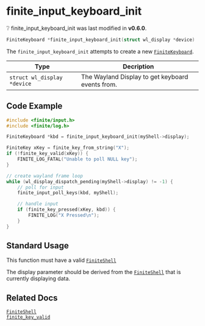 # finite_input_keyboard_init

<div class="alert alert-info part text-info">
❔ finite_input_keyboard_init was last modified in <b>v0.6.0</b>.
</div>

```c
FiniteKeyboard *finite_input_keyboard_init(struct wl_display *device)
```

The `finite_input_keyboard_init` attempts to create a new [`FiniteKeyboard`](../../../types/FiniteKeyboard).

| Type                        | Decription                                       |
| --------------------------- | ------------------------------------------------ |
| `struct wl_display *device` | The Wayland Display to get keyboard events from. |

## Code Example

```c
#include <finite/input.h>
#include <finite/log.h>

FiniteKeyboard *kbd = finite_input_keyboard_init(myShell->display);

FiniteKey xKey = finite_key_from_string("X");
if (!finite_key_valid(xKey)) {
    FINITE_LOG_FATAL("Unable to poll NULL key");
}

// create wayland frame loop
while (wl_display_dispatch_pending(myShell->display) != -1) {
    // poll for input
    finite_input_poll_keys(kbd, myShell);

    // handle input
    if (finite_key_pressed(xKey, kbd)) {
        FINITE_LOG("X Pressed\n");
    }
}
```

## Standard Usage

This function must have a valid [`FiniteShell`](../../../types/FiniteShell)

The display parameter should be derived from the [`FiniteShell`](../../../types/FiniteShell) that is currently displaying data.

## Related Docs

[`FiniteShell`](../../../types/FiniteShell)<br>
[`finite_key_valid`](../finite_key_valid)
